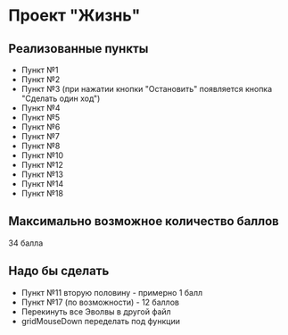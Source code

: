 ﻿# Проект "Жизнь"

## Реализованные пункты

* Пункт №1
* Пункт №2
* Пункт №3 (при нажатии кнопки "Остановить" появляется кнопка "Сделать один ход")
* Пункт №4
* Пункт №5
* Пункт №6
* Пункт №7
* Пункт №8
* Пункт №10
* Пункт №12
* Пункт №13
* Пункт №14
* Пункт №18

## Максимально возможное количество баллов

34 балла

## Надо бы сделать
* Пункт №11 вторую половину - примерно 1 балл
* Пункт №17 (по возможности) - 12 баллов
* Перекинуть все Эволвы в другой файл
* gridMouseDown переделать под функции